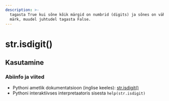 ```yaml
---
description: >-
  tagasta True kui sõne kõik märgid on numbrid (digits) ja sõnes on vähemalt üks
  märk, muudel juhtudel tagasta False.
---
```


# str.isdigit\(\)

## Kasutamine

### Abiinfo ja viited

* Pythoni ametlik dokumentatsioon \(inglise keeles\): [str.isdigit\(\)](https://docs.python.org/3/library/stdtypes.html#str.isdigit)
* Pythoni interaktiivses interpretaatoris sisesta `help(str.isdigit)`

